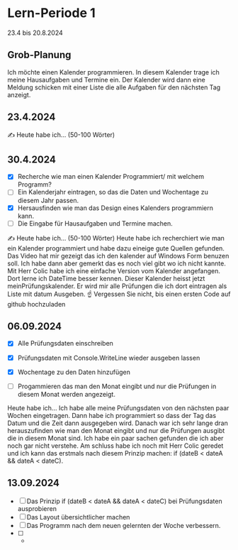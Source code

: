 ﻿# Lern-Periode 1

23.4 bis 20.8.2024

## Grob-Planung

Ich möchte einen Kalender programmieren. In diesem Kalender trage ich meine Hausaufgaben und Termine ein. Der Kalender wird dann eine Meldung schicken  mit einer Liste die alle Aufgaben für den nächsten Tag anzeigt.

## 23.4.2024

✍️ Heute habe ich... (50-100 Wörter)

## 30.4.2024

- [x] Recherche wie man einen Kalender Programmiert/ mit welchem Programm?
- [ ] Ein Kalenderjahr eintragen, so das die Daten und Wochentage zu diesem Jahr passen.
- [x] Hersausfinden wie man das Design eines Kalenders programmiern kann.
- [ ] Die Eingabe für Hausaufgaben und Termine machen.

✍️ Heute habe ich... (50-100 Wörter)
Heute habe ich recherchiert wie man ein Kalender programmiert und habe dazu eineige gute Quellen gefunden. Das Video hat mir gezeigt das ich den kalender auf Windows Form benuzen soll. Ich habe dann aber gemerkt das es noch viel gibt wo ich nicht kannte. Mit Herr Colic habe ich eine einfache Version vom Kalender angefangen. Dort lerne ich DateTime besser kennen. Dieser Kalender heisst jetzt meinPrüfungskalender. Er wird mir alle Prüfungen die ich dort eintragen als Liste mit datum Ausgeben.
☝️ Vergessen Sie nicht, bis einen ersten Code auf github hochzuladen


## 06.09.2024

- [x] Alle Prüfungsdaten einschreiben
- [x] Prüfungsdaten mit Console.WriteLine wieder ausgeben lassen
- [x] Wochentage zu den Daten hinzufügen
- [ ] Progammieren das man den Monat eingibt und nur die Prüfungen in diesem Monat werden angezeigt.


 Heute habe ich...
 Ich habe alle meine Prüfungsdaten von den nächsten paar Wochen eingetragen. Dann habe ich programmiert so dass der Tag das Datum und die Zeit dann ausgegeben wird. Danach war ich sehr lange dran herauszufinden wie man den Monat eingibt und nur die Prüfungen ausgibt die in diesem Monat sind. Ich habe ein paar sachen gefunden die ich aber noch gar nicht verstehe. Am schluss habe ich noch mit Herr Colic geredet und ich kann das erstmals nach diesem Prinzip machen: if (dateB < dateA && dateA < dateC).



 ## 13.09.2024


 - [ ] Das Prinzip if (dateB < dateA && dateA < dateC) bei Prüfungsdaten ausprobieren
 - [ ] Das Layout übersichtlicher machen
 - [ ] Das Programm nach dem neuen gelernten der Woche verbessern.
 - [ ] -

 

